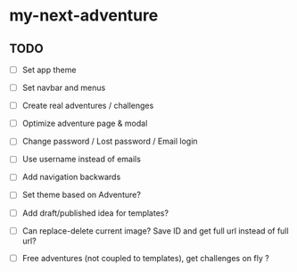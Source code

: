# my-next-adventure

## TODO

- [ ] Set app theme

- [ ] Set navbar and menus

- [ ] Create real adventures / challenges

- [ ] Optimize adventure page & modal

- [ ] Change password / Lost password / Email login

- [ ] Use username instead of emails

- [ ] Add navigation backwards

- [ ] Set theme based on Adventure?

- [ ] Add draft/published idea for templates?

- [ ] Can replace-delete current image? Save ID and get full url instead of full url?

- [ ] Free adventures (not coupled to templates), get challenges on fly ?